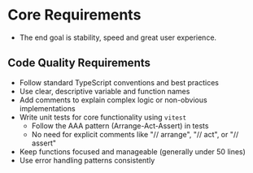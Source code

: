 # Core Requirements

- The end goal is stability, speed and great user experience.

## Code Quality Requirements

- Follow standard TypeScript conventions and best practices
- Use clear, descriptive variable and function names
- Add comments to explain complex logic or non-obvious implementations
- Write unit tests for core functionality using `vitest`
  - Follow the AAA pattern (Arrange-Act-Assert) in tests
  - No need for explicit comments like "// arrange", "// act", or "// assert"
- Keep functions focused and manageable (generally under 50 lines)
- Use error handling patterns consistently
